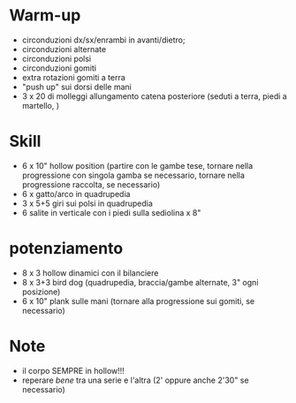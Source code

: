 # Warm-up

 * circonduzioni dx/sx/enrambi in avanti/dietro;
 * circonduzioni alternate
 * circonduzioni polsi
 * circonduzioni gomiti
 * extra rotazioni gomiti a terra
 * "push up" sui dorsi delle mani
 * 3 x 20 di molleggi allungamento catena posteriore (seduti a terra, piedi a martello, )

# Skill

 * 6 x 10" hollow position (partire con le gambe tese, tornare nella progressione con singola gamba se necessario, tornare nella progressione raccolta, se necessario)
 * 6 x gatto/arco in quadrupedia
 * 3 x 5+5 giri sui polsi in quadrupedia
 * 6 salite in verticale con i piedi sulla sediolina x 8"

# potenziamento

 * 8 x 3 hollow dinamici con il bilanciere
 * 8 x 3+3 bird dog (quadrupedia, braccia/gambe alternate, 3" ogni posizione)
 * 6 x 10" plank sulle mani (tornare alla progressione sui gomiti, se necessario)

# Note

 * il corpo SEMPRE in hollow!!!
 * reperare _bene_ tra una serie e l'altra (2' oppure anche 2'30" se necessario)
